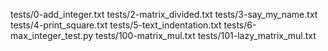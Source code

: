 tests/0-add_integer.txt
tests/2-matrix_divided.txt
tests/3-say_my_name.txt
tests/4-print_square.txt
tests/5-text_indentation.txt
tests/6-max_integer_test.py
tests/100-matrix_mul.txt
tests/101-lazy_matrix_mul.txt
